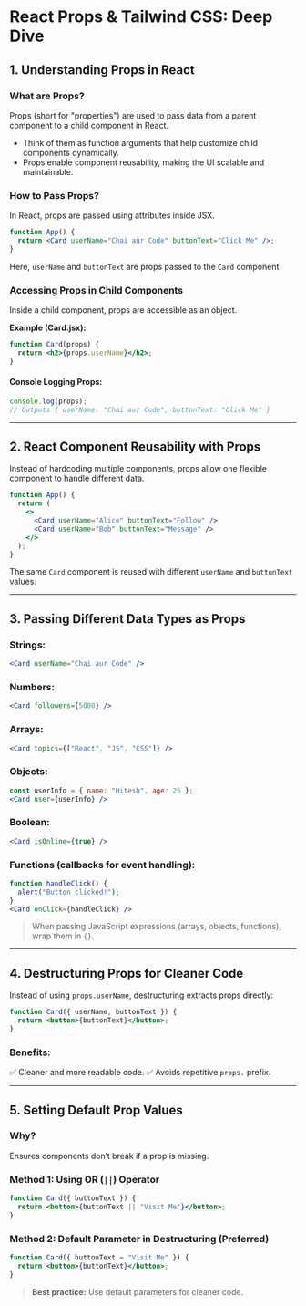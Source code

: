# React Props & Tailwind CSS: Deep Dive

## 1. Understanding Props in React

### What are Props?
Props (short for "properties") are used to pass data from a parent component to a child component in React.

- Think of them as function arguments that help customize child components dynamically.
- Props enable component reusability, making the UI scalable and maintainable.

### How to Pass Props?
In React, props are passed using attributes inside JSX.

```jsx
function App() {
  return <Card userName="Chai aur Code" buttonText="Click Me" />;
}
```
Here, `userName` and `buttonText` are props passed to the `Card` component.

### Accessing Props in Child Components
Inside a child component, props are accessible as an object.

**Example (Card.jsx):**

```jsx
function Card(props) {
  return <h2>{props.userName}</h2>;
}
```

#### Console Logging Props:

```jsx
console.log(props); 
// Outputs { userName: "Chai aur Code", buttonText: "Click Me" }
```

---

## 2. React Component Reusability with Props
Instead of hardcoding multiple components, props allow one flexible component to handle different data.

```jsx
function App() {
  return (
    <>
      <Card userName="Alice" buttonText="Follow" />
      <Card userName="Bob" buttonText="Message" />
    </>
  );
}
```
The same `Card` component is reused with different `userName` and `buttonText` values.

---

## 3. Passing Different Data Types as Props

### Strings:
```jsx
<Card userName="Chai aur Code" />
```

### Numbers:
```jsx
<Card followers={5000} />
```

### Arrays:
```jsx
<Card topics={["React", "JS", "CSS"]} />
```

### Objects:
```jsx
const userInfo = { name: "Hitesh", age: 25 };
<Card user={userInfo} />
```

### Boolean:
```jsx
<Card isOnline={true} />
```

### Functions (callbacks for event handling):
```jsx
function handleClick() {
  alert("Button clicked!");
}
<Card onClick={handleClick} />
```
> When passing JavaScript expressions (arrays, objects, functions), wrap them in `{}`.

---

## 4. Destructuring Props for Cleaner Code
Instead of using `props.userName`, destructuring extracts props directly:

```jsx
function Card({ userName, buttonText }) {
  return <button>{buttonText}</button>;
}
```

### Benefits:
✅ Cleaner and more readable code.
✅ Avoids repetitive `props.` prefix.

---

## 5. Setting Default Prop Values

### Why? 
Ensures components don’t break if a prop is missing.

### Method 1: Using OR (`||`) Operator
```jsx
function Card({ buttonText }) {
  return <button>{buttonText || "Visit Me"}</button>;
}
```

### Method 2: Default Parameter in Destructuring (Preferred)
```jsx
function Card({ buttonText = "Visit Me" }) {
  return <button>{buttonText}</button>;
}
```

> **Best practice:** Use default parameters for cleaner code.

